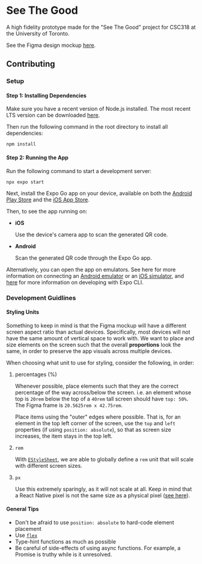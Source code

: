 # See The Good

A high fidelity prototype made for the "See The Good" project for CSC318 at the University of Toronto.

See the Figma design mockup [here](https://www.figma.com/file/3SMArc1drGfTS25a9D3QCb/See-The-Good).

## Contributing

### Setup

#### Step 1: Installing Dependencies

Make sure you have a recent version of Node.js installed. The most recent LTS version can be downloaded [here](https://nodejs.org/en/).

Then run the following command in the root directory to install all dependencies:
```
npm install
```

#### Step 2: Running the App

Run the following command to start a development server:
```
npx expo start
```

Next, install the Expo Go app on your device, available on both the [Android Play Store](https://play.google.com/store/apps/details?id=host.exp.exponent) and the [iOS App Store](https://play.google.com/store/apps/details?id=host.exp.exponent).

Then, to see the app running on:
- **iOS**
    
    Use the device's camera app to scan the generated QR code.

- **Android**

    Scan the generated QR code through the Expo Go app.

Alternatively, you can open the app on emulators. See here for more information on connecting an [Android emulator](https://docs.expo.dev/workflow/android-studio-emulator/) or an [iOS simulator](https://docs.expo.dev/workflow/ios-simulator/), and [here](https://docs.expo.dev/more/expo-cli/#develop) for more information on developing with Expo CLI.

### Development Guidlines

#### Styling Units

Something to keep in mind is that the Figma mockup will have a different screen aspect ratio than actual devices. Specifically, most devices will not have the same amount of vertical space to work with. We want to place and size elements on the screen such that the overall **proportions** look the same, in order to preserve the app visuals across multiple devices.

When choosing what unit to use for styling, consider the following, in order:

1. percentages (%)

    Whenever possible, place elements such that they are the correct percentage of the way across/below the screen. i.e. an element whose top is `20rem` below the top of a `40rem` tall screen should have `top: 50%`. The Figma frame is `20.5625rem x 42.75rem`.

    Place items using the "outer" edges where possible. That is, for an element in the top left corner of the screen, use the `top` and `left` properties (if using `position: absolute`), so that as screen size increases, the item stays in the top left. 

2. `rem`

    With [`EStyleSheet`](https://github.com/vitalets/react-native-extended-stylesheet), we are able to globally define a `rem` unit that will scale with different screen sizes.

3. `px`

    Use this extremely sparingly, as it will not scale at all. Keep in mind that a React Native pixel is not the same size as a physical pixel ([see here](https://reactnative.dev/docs/pixelratio.html#content)).

#### General Tips

- Don't be afraid to use `position: absolute` to hard-code element placement
- Use [`flex`](https://reactnative.dev/docs/height-and-width#flex-dimensions)
- Type-hint functions as much as possible
- Be careful of side-effects of using async functions. For example, a Promise is truthy while is it unresolved.
